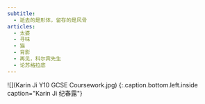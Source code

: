 ```yaml
---
subtitle:
  - 逝去的是形体，留存的是风骨
articles:
  - 太婆
  - 寻味
  - 猫
  - 背影
  - 再见，科尔宾先生
  - 论苏格拉底
---
```


![](Karin Ji Y10 GCSE Coursework.jpg)
{:.caption.bottom.left.inside caption="Karin Ji 纪春露"}
